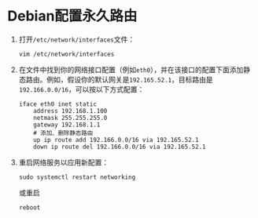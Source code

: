 # Debian配置永久路由

1. 打开`/etc/network/interfaces`文件：

    ```shell
    vim /etc/network/interfaces
    ```

1. 在文件中找到你的网络接口配置（例如`eth0`），并在该接口的配置下面添加静态路由。例如，假设你的默认网关是`192.165.52.1`，目标路由是`192.166.0.0/16`，可以按以下方式配置：

    ```shell
    iface eth0 inet static
        address 192.168.1.100
        netmask 255.255.255.0
        gateway 192.168.1.1
        # 添加、删除静态路由
        up ip route add 192.166.0.0/16 via 192.165.52.1
        down ip route del 192.166.0.0/16 via 192.165.52.1
    ```

1. 重启网络服务以应用新配置：

    ```shell
    sudo systemctl restart networking
    ```

    或重启

    ```shell
    reboot
    ```
